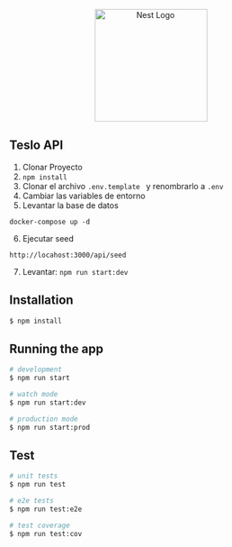 <p align="center">
  <a href="http://nestjs.com/" target="blank"><img src="https://nestjs.com/img/logo-small.svg" width="200" alt="Nest Logo" /></a>
</p>


## Teslo API
1. Clonar Proyecto 
2. ``` npm install ```
3. Clonar el archivo  ``` .env.template  ``` y renombrarlo a ``` .env ```
4. Cambiar las variables de entorno
5. Levantar la base de datos
```
docker-compose up -d
```
6. Ejecutar seed
```
http://locahost:3000/api/seed
``` 

7. Levantar: ``` npm run start:dev ```

## Installation

```bash
$ npm install
```

## Running the app

```bash
# development
$ npm run start

# watch mode
$ npm run start:dev

# production mode
$ npm run start:prod
```

## Test

```bash
# unit tests
$ npm run test

# e2e tests
$ npm run test:e2e

# test coverage
$ npm run test:cov
```

